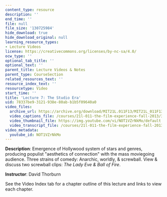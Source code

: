 ```yaml
---
content_type: resource
description: ''
end_time: ''
file: null
file_size: '130725984'
hide_download: true
hide_download_original: null
learning_resource_types:
- Lecture Videos
license: https://creativecommons.org/licenses/by-nc-sa/4.0/
ocw_type: ''
optional_tab_title: ''
optional_text: ''
parent_title: Lecture Videos & Notes
parent_type: CourseSection
related_resources_text: ''
resource_index_text: ''
resourcetype: Video
start_time: ''
title: 'Lecture 7: The Studio Era'
uid: 78337be9-3121-938e-80ab-b1b5f09640a0
video_files:
  archive_url: https://archive.org/download/MIT21L.011F13/MIT21L_011F13_L07_300k.mp4
  video_captions_file: /courses/21l-011-the-film-experience-fall-2013/3046c52cc5be5353a963eba5132fc5e3_NOT1VZrNkMo.vtt
  video_thumbnail_file: https://img.youtube.com/vi/NOT1VZrNkMo/default.jpg
  video_transcript_file: /courses/21l-011-the-film-experience-fall-2013/30156a5b144262aea1b1da8ae99593d4_NOT1VZrNkMo.pdf
video_metadata:
  youtube_id: NOT1VZrNkMo
---
```


**Description**: Emergence of Hollywood system of stars and genres, producing populist "aesthetics of connection" with the mass moviegoing audience. Three strains of comedy: Anarchic, worldly, & screwball. View & discuss two screwball clips: _The Lady Eve & Ball of Fire_.

**Instructor**: David Thorburn

See the Video Index tab for a chapter outline of this lecture and links to view each chapter.


